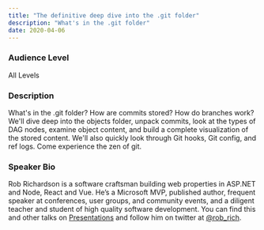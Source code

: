 ```yaml
---
title: "The definitive deep dive into the .git folder"
description: "What's in the .git folder"
date: 2020-04-06
---
```

### Audience Level

All Levels

### Description

What's in the .git folder? How are commits stored? How do branches work? We'll dive deep into the objects folder, unpack commits, look at the types of DAG nodes, examine object content, and build a complete visualization of the stored content. We'll also quickly look through Git hooks, Git config, and ref logs. Come experience the zen of git.

### Speaker Bio
Rob Richardson is a software craftsman building web properties in ASP.NET and Node, React and Vue. He’s a Microsoft MVP, published author, frequent speaker at conferences, user groups, and community events, and a diligent teacher and student of high quality software development. You can find this and other talks on [Presentations](https://robrich.org/presentations) and follow him on twitter at [@rob_rich](https://twitter.com/rob_rich).